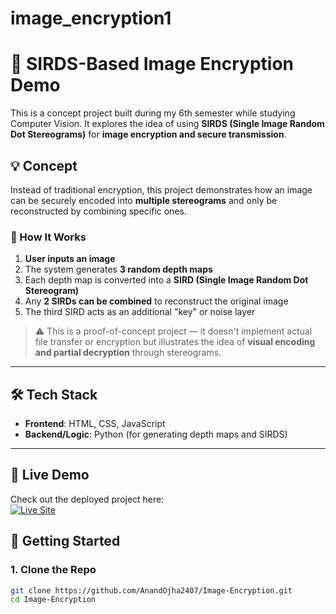 # image_encryption1


# 🔐 SIRDS-Based Image Encryption Demo

This is a concept project built during my 6th semester while studying Computer Vision. It explores the idea of using **SIRDS (Single Image Random Dot Stereograms)** for **image encryption and secure transmission**.

## 💡 Concept

Instead of traditional encryption, this project demonstrates how an image can be securely encoded into **multiple stereograms** and only be reconstructed by combining specific ones.

### 🧠 How It Works
1. **User inputs an image**
2. The system generates **3 random depth maps**
3. Each depth map is converted into a **SIRD (Single Image Random Dot Stereogram)**
4. Any **2 SIRDs can be combined** to reconstruct the original image
5. The third SIRD acts as an additional "key" or noise layer

> ⚠️ This is a proof-of-concept project — it doesn't implement actual file transfer or encryption but illustrates the idea of **visual encoding and partial decryption** through stereograms.

---

## 🛠️ Tech Stack

- **Frontend**: HTML, CSS, JavaScript  
- **Backend/Logic**: Python (for generating depth maps and SIRDS)

---
## 🔗 Live Demo

Check out the deployed project here:  
[![Live Site](https://img.shields.io/badge/Live-Demo-green?style=for-the-badge&logo=render)](https://image-encryption-5snc.onrender.com)


## 🚀 Getting Started

### 1. Clone the Repo
```bash
git clone https://github.com/AnandOjha2407/Image-Encryption.git
cd Image-Encryption




